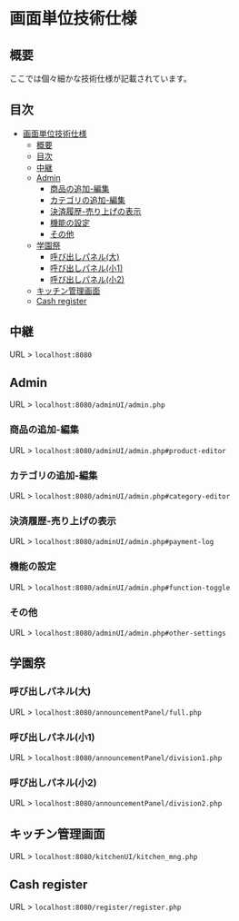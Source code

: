 # 画面単位技術仕様

## 概要

ここでは個々細かな技術仕様が記載されています。

## 目次

- [画面単位技術仕様](#画面単位技術仕様)
  - [概要](#概要)
  - [目次](#目次)
  - [中継](#中継)
  - [Admin](#admin)
    - [商品の追加-編集](#商品の追加-編集)
    - [カテゴリの追加-編集](#カテゴリの追加-編集)
    - [決済履歴-売り上げの表示](#決済履歴-売り上げの表示)
    - [機能の設定](#機能の設定)
    - [その他](#その他)
  - [学園祭](#学園祭)
    - [呼び出しパネル(大)](#呼び出しパネル大)
    - [呼び出しパネル(小1)](#呼び出しパネル小1)
    - [呼び出しパネル(小2)](#呼び出しパネル小2)
  - [キッチン管理画面](#キッチン管理画面)
  - [Cash register](#cash-register)

## 中継

URL > `localhost:8080`

## Admin

URL > `localhost:8080/adminUI/admin.php`  

### 商品の追加-編集  

URL > `localhost:8080/adminUI/admin.php#product-editor`  

### カテゴリの追加-編集

URL > `localhost:8080/adminUI/admin.php#category-editor`  

### 決済履歴-売り上げの表示  

URL > `localhost:8080/adminUI/admin.php#payment-log`  

### 機能の設定  

URL > `localhost:8080/adminUI/admin.php#function-toggle`  

### その他  

URL > `localhost:8080/adminUI/admin.php#other-settings`  

## 学園祭

### 呼び出しパネル(大)

URL > `localhost:8080/announcementPanel/full.php`

### 呼び出しパネル(小1)

URL > `localhost:8080/announcementPanel/division1.php`

### 呼び出しパネル(小2)

URL > `localhost:8080/announcementPanel/division2.php`

## キッチン管理画面

URL > `localhost:8080/kitchenUI/kitchen_mng.php`

## Cash register  

URL > `localhost:8080/register/register.php`  

